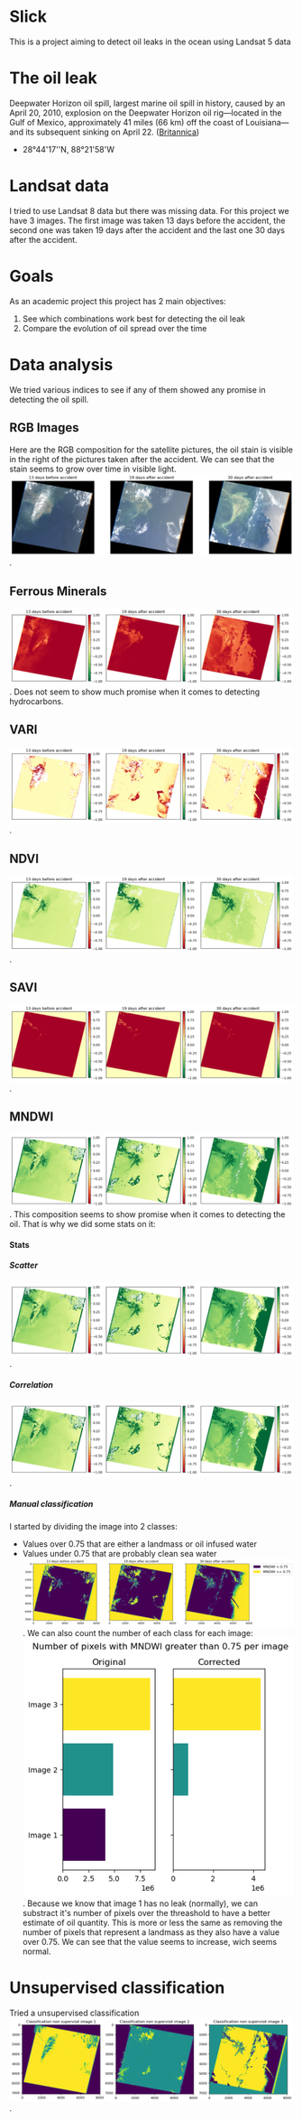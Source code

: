 # Slick 
This is a project aiming to detect oil leaks in the ocean using Landsat 5 data
# The oil leak
Deepwater Horizon oil spill, largest marine oil spill in history, caused by an April 20, 2010, explosion on the Deepwater Horizon oil rig—located in the Gulf of Mexico, approximately 41 miles (66 km) off the coast of Louisiana—and its subsequent sinking on April 22. ([Britannica](https://www.britannica.com/event/Deepwater-Horizon-oil-spill))
- 28°44'17''N, 88°21'58'W
# Landsat data
I tried to use Landsat 8 data but there was missing data. For this project we have 3 images. The first image was taken 13 days before the accident, the second one was taken 19 days after the accident and the last one 30 days after the accident. 
# Goals
As an academic project this project has 2 main objectives: 
1. See which combinations work best for detecting the oil leak
2. Compare the evolution of oil spread over the time
# Data analysis
We tried various indices to see if any of them showed any promise in detecting the oil spill.
## RGB Images
Here are the RGB composition for the satellite pictures, the oil stain is visible in the right of the pictures taken after the accident. We can see that the stain seems to grow over time in visible light. 
![SAVI](/images/rgb_images.png).
## Ferrous Minerals
![SAVI](/images/ferrous_mineral_images.png).
Does not seem to show much promise when it comes to detecting hydrocarbons. 
## VARI
![SAVI](/images/vari_images.png).
## NDVI 
![NDVI](/images/ndvi_images.png "NDVI").
## SAVI
![SAVI](/images/savi.png).
## MNDWI 
![SAVI](/images/mndwi_images.png).
This composition seems to show promise when it comes to detecting the oil. That is why we did some stats on it: 
#### Stats
##### Scatter
![SAVI](/images/mndwi_scatter.png).
##### Correlation
![SAVI](/images/mndwi_correlation_heatmap.png).
##### Manual classification
I started by dividing the image into 2 classes: 
- Values over 0.75 that are either a landmass or oil infused water
- Values under 0.75 that are probably clean sea water
![SAVI](/images/mndwi_manual_classification.png).
We can also count the number of each class for each image:
![SAVI](/images/mndwi_barplot.png).
Because we know that image 1 has no leak (normally), we can substract it's number of pixels over the threashold to have a better estimate of oil quantity. This is more or less the same as removing the number of pixels that represent a landmass as they also have a value over 0.75. 
We can see that the value seems to increase, wich seems normal.
# Unsupervised classification 
Tried a unsupervised classification
![SAVI](/images/unsupervised_classification.png).
